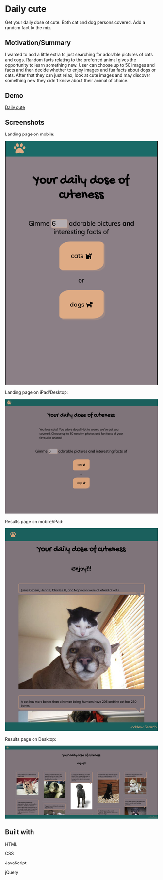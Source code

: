 Daily cute
===========

Get your daily dose of cute. Both cat and dog persons covered. Add a random fact to the mix.

Motivation/Summary
------------------

I wanted to add a little extra to just searching for adorable pictures of cats and dogs. Random facts relating to the preferred animal gives the opportunity to learn something new.
User can choose up to 50 images and facts and then decide whether to enjoy images and fun facts about dogs or cats. After that they can just relax, look at cute images and may discover something new they didn't know about their animal of choice.


Demo
-----

[Daily cute](https://rutttaba.github.io/daily-cute/)


Screenshots
-----------

Landing page on mobile:

![mobile landing page](/screenshots_daily_cute/mobile-landing.png)

Landing page on iPad/Desktop:

![iPad landing page](/screenshots_daily_cute/iPad-landing.png)

Results page on mobile/iPad:

![iPad results page](/screenshots_daily_cute/iPad-results.png)

Results page on Desktop:

![desktop results page](/screenshots_daily_cute/desktop-results.png)


Built with
----------
HTML

CSS

JavaScript

jQuery


